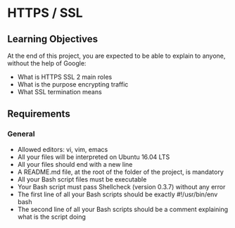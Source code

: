 # HTTPS / SSL
## Learning Objectives
At the end of this project, you are expected to be able to explain to anyone, without the help of Google:
* What is HTTPS SSL 2 main roles
* What is the purpose encrypting traffic
* What SSL termination means
## Requirements
### General
* Allowed editors: vi, vim, emacs
* All your files will be interpreted on Ubuntu 16.04 LTS
* All your files should end with a new line
* A README.md file, at the root of the folder of the project, is mandatory
* All your Bash script files must be executable
* Your Bash script must pass Shellcheck (version 0.3.7) without any error
* The first line of all your Bash scripts should be exactly #!/usr/bin/env bash
* The second line of all your Bash scripts should be a comment explaining what is the script doing

